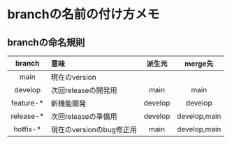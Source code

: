 # branchの名前の付け方メモ
##  branchの命名規則
| branch | 意味 | 派生元 | merge先 |
| :----: | :---- | :----: | :----: |
| main | 現在のversion |   |   |
| develop | 次回releaseの開発用 | main | main |
| feature-* | 新機能開発 | develop | develop |
| release-* | 次回releaseの準備用 | develop | develop,main |
| hotfix-* | 現在のversionのbug修正用 | main | develop,main |
